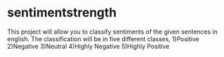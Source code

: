 sentimentstrength
=================

This project will allow you to classify sentiments of the given sentences in english. The classification will be in five different classes, 1)Positive 2)Negative 3)Neutral 4)Highly Negative 5)Highly Positive
